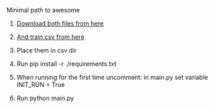 Minimal path to awesome

1. [Download both files from here](https://www.kaggle.com/datasets/andrezaza/clapper-massive-rotten-tomatoes-movies-and-reviews?select=rotten_tomatoes_movies.csv)

2. [And train.csv from here](https://www.kaggle.com/datasets/guru001/movie-genre-prediction?select=train.csv)

3. Place them in csv dir

4. Run pip install -r ./requirements.txt

5. When running for the first time uncomment:
in main.py set variable INIT_RUN = True

6. Run python main.py